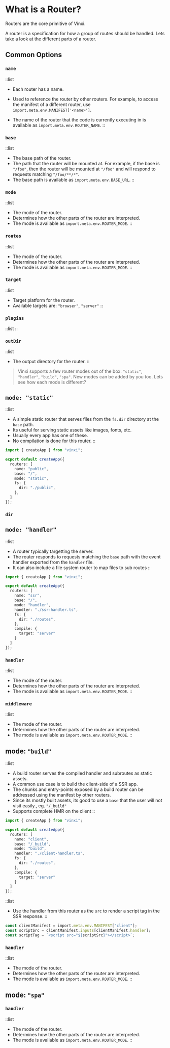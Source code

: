 # What is a Router?

Routers are the core primitive of Vinxi. 

A router is a specification for how a group of routes should be handled. Lets take a look at the different parts of a router.

## Common Options

### `name`

::list

- Each router has a name. 

- Used to reference the router by other routers. For example, to access the manifest of a different router, use `import.meta.env.MANIFEST['<name>']`.

- The name of the router that the code is currently executing in is available as `import.meta.env.ROUTER_NAME`.
::

### `base`

::list

- The base path of the router. 
- The path that the router will be mounted at. For example, if the base is `"/foo"`, then the router will be mounted at `"/foo"` and will respond to requests matching `"/foo/**/*"`. 
- The base path is available as `import.meta.env.BASE_URL`.
::

### `mode`

::list
- The mode of the router.
- Determines how the other parts of the router are interpreted.
- The mode is available as `import.meta.env.ROUTER_MODE`.
::

### `routes`

::list
- The mode of the router.
- Determines how the other parts of the router are interpreted.
- The mode is available as `import.meta.env.ROUTER_MODE`.
::

### `target`

::list
- Target platform for the router.
- Available targets are: `"browser"`, `"server"`
::

### `plugins`
::list
::

### `outDir`

::list
- The output directory for the router.
::

> Vinxi supports a few router modes out of the box: `"static"`, `"handler"`, `"build"`, `"spa"`. New modes can be added by you too. Lets see how each mode is different?

## `mode: "static"`

::list
- A simple static router that serves files from the `fs.dir` directory at the `base` path.
- Its useful for serving static assets like images, fonts, etc.
- Usually every app has one of these.
- No compilation is done for this router.
::
```ts
import { createApp } from "vinxi";

export default createApp({
  routers: [
    name: "public",
    base: "/",
    mode: "static",
    fs: {
      dir: "./public",
    },
  ]
});
```

### `dir`


## `mode: "handler"`

::list
- A router typically targetting the server. 
- The router responds to requests matching the `base` path with the event handler exported from the `handler` file.
- It can also include a file system router to map files to sub routes
::
```ts
import { createApp } from "vinxi";

export default createApp({
  routers: [
    name: "ssr",
    base: "/",
    mode: "handler",
    handler: "./ssr-handler.ts",
    fs: {
      dir: "./routes",
    },
    compile: {
      target: "server"
    }
  ]
});
```

### `handler`

::list
- The mode of the router.
- Determines how the other parts of the router are interpreted.
- The mode is available as `import.meta.env.ROUTER_MODE`.
::

### `middleware`

::list
- The mode of the router.
- Determines how the other parts of the router are interpreted.
- The mode is available as `import.meta.env.ROUTER_MODE`.
::

## mode: `"build"`

::list
- A build router serves the compiled handler and subroutes as static assets.
- A common use case is to build the client-side of a SSR app.
- The chunks and entry-points exposed by a build router can be addressed using the manifest by other routers.
- Since its mostly built assets, its good to use a `base` that the user will not visit easily., eg. `"/_build"`
- Supports complete HMR on the client
::

```ts
import { createApp } from "vinxi";

export default createApp({
  routers: [
    name: "client",
    base: "/_build",
    mode: "build",
    handler: "./client-handler.ts",
    fs: {
      dir: "./routes",
    },
    compile: {
      target: "server"
    }
  ]
});
```

::list
- Use the handler from this router as the `src` to render a script tag in the SSR response. 
::



```ts
const clientManifest = import.meta.env.MANIFEST["client"];
const scriptSrc = clientManifest.inputs[clientManifest.handler];
const scriptTag = `<script src="${scriptSrc}"></script>`;
```

### `handler`

::list
- The mode of the router.
- Determines how the other parts of the router are interpreted.
- The mode is available as `import.meta.env.ROUTER_MODE`.
::


## mode: `"spa"`

### `handler`

::list
- The mode of the router.
- Determines how the other parts of the router are interpreted.
- The mode is available as `import.meta.env.ROUTER_MODE`.
::
